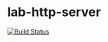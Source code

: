 # lab-http-server

[![Build Status](https://travis-ci.org/lab-coop/lab-http-server.svg?branch=master)](https://travis-ci.org/lab-coop/lab-http-server)
